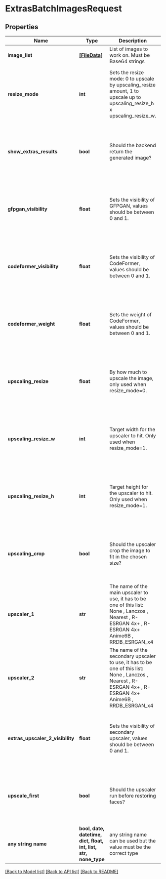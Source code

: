 # ExtrasBatchImagesRequest


## Properties
Name | Type | Description | Notes
------------ | ------------- | ------------- | -------------
**image_list** | [**[FileData]**](FileData.md) | List of images to work on. Must be Base64 strings | 
**resize_mode** | **int** | Sets the resize mode: 0 to upscale by upscaling_resize amount, 1 to upscale up to upscaling_resize_h x upscaling_resize_w. | [optional]  if omitted the server will use the default value of 0
**show_extras_results** | **bool** | Should the backend return the generated image? | [optional]  if omitted the server will use the default value of True
**gfpgan_visibility** | **float** | Sets the visibility of GFPGAN, values should be between 0 and 1. | [optional]  if omitted the server will use the default value of 0
**codeformer_visibility** | **float** | Sets the visibility of CodeFormer, values should be between 0 and 1. | [optional]  if omitted the server will use the default value of 0
**codeformer_weight** | **float** | Sets the weight of CodeFormer, values should be between 0 and 1. | [optional]  if omitted the server will use the default value of 0
**upscaling_resize** | **float** | By how much to upscale the image, only used when resize_mode&#x3D;0. | [optional]  if omitted the server will use the default value of 2
**upscaling_resize_w** | **int** | Target width for the upscaler to hit. Only used when resize_mode&#x3D;1. | [optional]  if omitted the server will use the default value of 512
**upscaling_resize_h** | **int** | Target height for the upscaler to hit. Only used when resize_mode&#x3D;1. | [optional]  if omitted the server will use the default value of 512
**upscaling_crop** | **bool** | Should the upscaler crop the image to fit in the chosen size? | [optional]  if omitted the server will use the default value of True
**upscaler_1** | **str** | The name of the main upscaler to use, it has to be one of this list: None , Lanczos , Nearest , R-ESRGAN 4x+ , R-ESRGAN 4x+ Anime6B , RRDB_ESRGAN_x4 | [optional]  if omitted the server will use the default value of "None"
**upscaler_2** | **str** | The name of the secondary upscaler to use, it has to be one of this list: None , Lanczos , Nearest , R-ESRGAN 4x+ , R-ESRGAN 4x+ Anime6B , RRDB_ESRGAN_x4 | [optional]  if omitted the server will use the default value of "None"
**extras_upscaler_2_visibility** | **float** | Sets the visibility of secondary upscaler, values should be between 0 and 1. | [optional]  if omitted the server will use the default value of 0
**upscale_first** | **bool** | Should the upscaler run before restoring faces? | [optional]  if omitted the server will use the default value of False
**any string name** | **bool, date, datetime, dict, float, int, list, str, none_type** | any string name can be used but the value must be the correct type | [optional]

[[Back to Model list]](../README.md#documentation-for-models) [[Back to API list]](../README.md#documentation-for-api-endpoints) [[Back to README]](../README.md)


